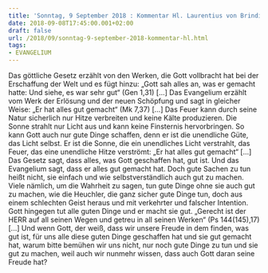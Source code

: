 ```yaml
---
title: 'Sonntag, 9 September 2018 : Kommentar Hl. Laurentius von Brindisi'
date: 2018-09-08T17:45:00.001+02:00
draft: false
url: /2018/09/sonntag-9-september-2018-kommentar-hl.html
tags: 
- EVANGELIUM
---
```


Das göttliche Gesetz erzählt von den Werken, die Gott vollbracht hat bei der Erschaffung der Welt und es fügt hinzu: „Gott sah alles an, was er gemacht hatte: Und siehe, es war sehr gut“ (Gen 1,31) \[...\] Das Evangelium erzählt vom Werk der Erlösung und der neuen Schöpfung und sagt in gleicher Weise: „Er hat alles gut gemacht“ (Mk 7,37) \[...\] Das Feuer kann durch seine Natur sicherlich nur Hitze verbreiten und keine Kälte produzieren. Die Sonne strahlt nur Licht aus und kann keine Finsternis hervorbringen. So kann Gott auch nur gute Dinge schaffen, denn er ist die unendliche Güte, das Licht selbst. Er ist die Sonne, die ein unendliches Licht verstrahlt, das Feuer, das eine unendliche Hitze verströmt: „Er hat alles gut gemacht“ \[...\] Das Gesetz sagt, dass alles, was Gott geschaffen hat, gut ist. Und das Evangelium sagt, dass er alles gut gemacht hat. Doch gute Sachen zu tun heißt nicht, sie einfach und wie selbstverständlich auch gut zu machen. Viele nämlich, um die Wahrheit zu sagen, tun gute Dinge ohne sie auch gut zu machen, wie die Heuchler, die ganz sicher gute Dinge tun, doch aus einem schlechten Geist heraus und mit verkehrter und falscher Intention. Gott hingegen tut alle guten Dinge und er macht sie gut. „Gerecht ist der HERR auf all seinen Wegen und getreu in all seinen Werken“ (Ps 144(145),17) \[...\] Und wenn Gott, der weiß, dass wir unsere Freude in dem finden, was gut ist, für uns alle diese guten Dinge geschaffen hat und sie gut gemacht hat, warum bitte bemühen wir uns nicht, nur noch gute Dinge zu tun und sie gut zu machen, weil auch wir nunmehr wissen, dass auch Gott daran seine Freude hat?